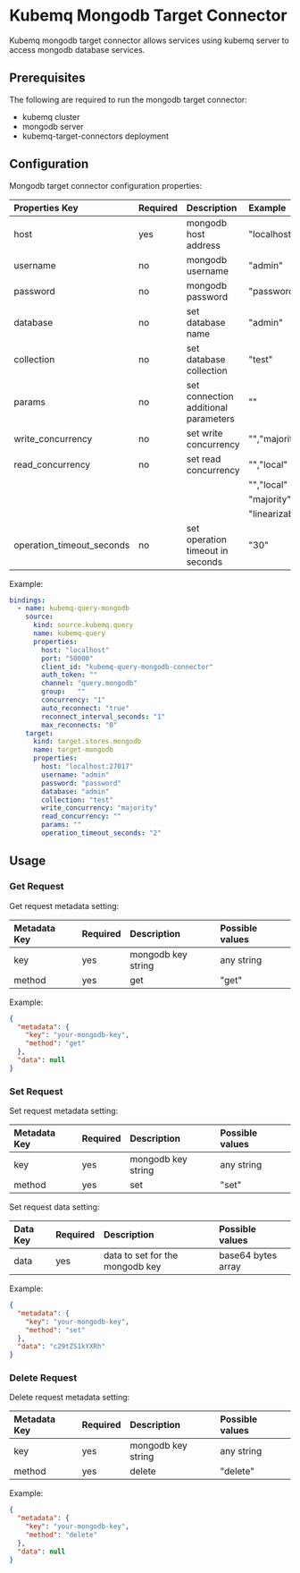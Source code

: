 # Kubemq Mongodb Target Connector

Kubemq mongodb target connector allows services using kubemq server to access mongodb database services.

## Prerequisites
The following are required to run the mongodb target connector:

- kubemq cluster
- mongodb server
- kubemq-target-connectors deployment

## Configuration

Mongodb target connector configuration properties:

| Properties Key            | Required | Description                          | Example                   |
|:--------------------------|:---------|:-------------------------------------|:--------------------------|
| host                      | yes      | mongodb host address                 | "localhost:27017"         |
| username                  | no       | mongodb username                     | "admin"                   |
| password                  | no       | mongodb password                     | "password"                |
| database                  | no       | set database name                    | "admin"                   |
| collection                | no       | set database collection              | "test"                    |
| params                    | no       | set connection additional parameters | ""                        |
| write_concurrency         | no       | set write concurrency                | "","majority","1","2"     |
| read_concurrency          | no       | set read concurrency                 | "","local"                |
|                           |          |                                      | "","local"                |
|                           |          |                                      | "majority","available"    |
|                           |          |                                      | "linearizable","snapshot" |
| operation_timeout_seconds | no       | set operation timeout in seconds     | "30"                      |



Example:

```yaml
bindings:
  - name: kubemq-query-mongodb
    source:
      kind: source.kubemq.query
      name: kubemq-query
      properties:
        host: "localhost"
        port: "50000"
        client_id: "kubemq-query-mongodb-connector"
        auth_token: ""
        channel: "query.mongodb"
        group:   ""
        concurrency: "1"
        auto_reconnect: "true"
        reconnect_interval_seconds: "1"
        max_reconnects: "0"
    target:
      kind: target.stores.mongodb
      name: target-mongodb
      properties:
        host: "localhost:27017"
        username: "admin"
        password: "password"
        database: "admin"
        collection: "test"
        write_concurrency: "majority"
        read_concurrency: ""
        params: ""
        operation_timeout_seconds: "2"
```

## Usage

### Get Request

Get request metadata setting:

| Metadata Key | Required | Description      | Possible values |
|:-------------|:---------|:-----------------|:----------------|
| key          | yes      | mongodb key string | any string      |
| method       | yes      | get              | "get"           |

Example:

```json
{
  "metadata": {
    "key": "your-mongodb-key",
    "method": "get"
  },
  "data": null
}
```

### Set Request

Set request metadata setting:

| Metadata Key | Required | Description      | Possible values |
|:-------------|:---------|:-----------------|:----------------|
| key          | yes      | mongodb key string | any string      |
| method       | yes      | set              | "set"           |

Set request data setting:

| Data Key | Required | Description                   | Possible values     |
|:---------|:---------|:------------------------------|:--------------------|
| data     | yes      | data to set for the mongodb key | base64 bytes array |

Example:

```json
{
  "metadata": {
    "key": "your-mongodb-key",
    "method": "set"
  },
  "data": "c29tZS1kYXRh" 
}
```
### Delete Request

Delete request metadata setting:

| Metadata Key | Required | Description      | Possible values |
|:-------------|:---------|:-----------------|:----------------|
| key          | yes      | mongodb key string | any string      |
| method       | yes      | delete           | "delete"        |


Example:

```json
{
  "metadata": {
    "key": "your-mongodb-key",
    "method": "delete"
  },
  "data": null
}
```
